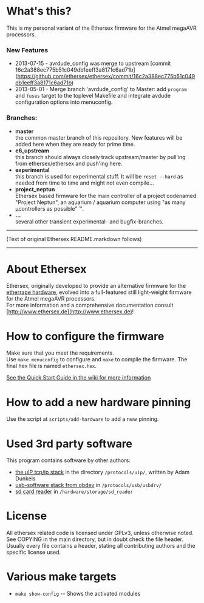 # What's this?

This is my personal variant of the Ethersex firmware for the Atmel megaAVR processors.

### New Features
* 2013-07-15 - avrdude_config was merge to upstream
	[commit 16c2a388ec775b51c049db1eeff3a8171c6ad71b] (https://github.com/ethersex/ethersex/commit/16c2a388ec775b51c049db1eeff3a8171c6ad71b)
* 2013-05-01 - Merge branch 'avrdude_config' to Master:
	add `program` and `fuses` target to the toplevel Makefile and integrate
	avdude configuration options into menuconfig. 


### Branches:
* __master__  
	the common master branch of this repository. New features will be added
	here when they are ready for prime time.
* __e6_upstream__  
	this branch should always closely track upstream/master by pull'ing from
	ethersex/ethersex and push'ing here.
* __experimental__  
	this branch is used for experimental stuff. It will be `reset --hard`
	as needed from time to time and might not even compile...
* __project_neptun__  
	Ethersex based firmware for the main controller of a project codenamed
	"Project Neptun", an aquarium / aquarium computer using "as many
	&micro;controllers as possible" &trade;.
* __...__  
	several other transient experimental- and bugfix-branches.

***************************************************************************
(Text of original Ethersex README.markdown follows)
***************************************************************************
About Ethersex
==============
Ethersex, originally developed to provide an alternative firmware for the [etherrape hardware](http://www.lochraster.org/etherrape),
evolved into a full-featured still light-weight firmware for the Atmel megaAVR processors.  
For more information and a comprehensive documentation  consult [http://www.ethersex.de](http://www.ethersex.de)!

How to configure the firmware
=============================
Make sure that you meet the requirements.  
Use `make menuconfig` to configure and `make` to compile the firmware.
The final hex file is named `ethersex.hex`.

[See the Quick Start Guide in the wiki for more information](http://ethersex.de/index.php/Quick_Start_Guide)

How to add a new hardware pinning
=================================
Use the script at `scripts/add-hardware` to add a new pinning.


Used 3rd party software 
=======================
This program contains software by other authors:

* [the uIP tcp/ip stack](http://www.sics.se/~adam/uip) in the directory `/protocols/uip/`, written by Adam Dunkels
* [usb-software stack from obdev](http://www.obdev.at/products/vusb/index.html) in `/protocols/usb/usbdrv/`
* [sd card reader](http://www.roland-riegel.de/sd-reader/index.html) in `/hardware/storage/sd_reader`

License
=======
All ethersex related code is licensed under GPLv3, unless otherwise noted. See COPYING in the main
directory, but in doubt check the file header. Usually every file contains a
header, stating all contributing authors and the specific license used.

Various make targets
====================

* `make show-config` -- Shows the activated modules
